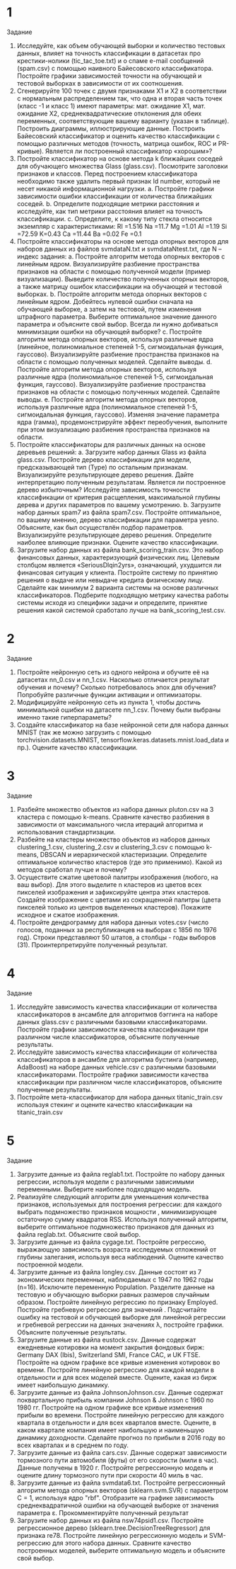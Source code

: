 # 1
Задание
1. Исследуйте, как объем обучающей выборки и количество тестовых данных, влияет на точность классификации в датасетах про крестики-нолики (tic_tac_toe.txt) и о спаме e-mail сообщений (spam.csv) с помощью наивного Байесовского классификатора.  Постройте графики зависимостей точности на обучающей и тестовой выборках в зависимости от их соотношения.
2. Сгенерируйте 100 точек с двумя признаками X1 и X2 в соответствии с нормальным распределением так, что одна и вторая часть точек (класс -1 и класс 1) имеют параметры: мат. ожидание X1, мат. ожидание X2, среднеквадратические отклонения для обеих переменных, соответствующие вашему варианту (указан в таблице). Построить диаграммы, иллюстрирующие данные. Построить Байесовский классификатор и оценить качество классификации с помощью различных методов (точность, матрица ошибок, ROС и PR-кривые). Является ли построенный классификатор «хорошим»?
3. Постройте классификатор на основе метода k ближайших соседей для обучающего множества Glass (glass.csv). Посмотрите заголовки признаков и классов. Перед построением классификатора необходимо также удалить первый признак Id number, который не несет никакой информационной нагрузки. 
  a. Постройте графики зависимости ошибки классификации от количества ближайших соседей.
  b. Определите подходящие метрики расстояния и исследуйте, как тип метрики расстояния влияет на точность классификации.
  c. Определите, к какому типу стекла относится экземпляр с характеристиками:
RI =1.516 Na =11.7 Mg =1.01 Al =1.19 Si =72.59 K=0.43 Ca =11.44 Ba =0.02 Fe =0.1
4. Постройте классификаторы на основе метода опорных векторов для наборов данных из файлов svmdataN.txt и svmdataNtest.txt, где N –  индекс задания:
  a. Постройте алгоритм метода опорных векторов с линейным ядром. Визуализируйте разбиение пространства признаков на области с помощью полученной модели (пример визуализации). Выведите количество полученных опорных векторов, а также матрицу ошибок классификации на обучающей и тестовой выборках.
  b. Постройте алгоритм метода опорных векторов с линейным ядром. Добейтесь нулевой ошибки сначала на обучающей выборке, а затем на тестовой, путем изменения штрафного параметра. Выберите оптимальное значение данного параметра и объясните свой выбор. Всегда ли нужно добиваться минимизации ошибки на обучающей выборке?
  c. Постройте алгоритм метода опорных векторов, используя различные ядра (линейное, полиномиальное степеней 1-5, сигмоидальная функция, гауссово). Визуализируйте разбиение пространства признаков на области с помощью полученных моделей. Сделайте выводы.
  d. Постройте алгоритм метода опорных векторов, используя различные ядра (полиномиальное степеней 1-5, сигмоидальная функция, гауссово). Визуализируйте разбиение пространства признаков на области с помощью полученных моделей. Сделайте выводы.
  e. Постройте алгоритм метода опорных векторов, используя различные ядра (полиномиальное степеней 1-5, сигмоидальная функция, гауссово). Изменяя значение параметра ядра (гамма), продемонстрируйте эффект переобучения, выполните при этом визуализацию разбиения пространства признаков на области.
5. Постройте классификаторы для различных данных на основе деревьев решений:
  a. Загрузите набор данных Glass из файла glass.csv.
Постройте дерево классификации для модели, предсказывающей тип (Type) по остальным признакам. Визуализируйте результирующее дерево решения. Дайте интерпретацию полученным результатам. Является ли построенное дерево избыточным? Исследуйте зависимость точности классификации от критерия расщепления, максимальной глубины дерева и других параметров по вашему усмотрению.
  b. Загрузите набор данных spam7 из файла spam7.csv. Постройте оптимальное, по вашему мнению, дерево классификации для параметра yesno. Объясните, как был осуществлён подбор параметров. Визуализируйте результирующее дерево решения. Определите наиболее влияющие признаки. Оцените качество классификации.
6. Загрузите набор данных из файла bank_scoring_train.csv. Это набор финансовых данных, характеризующий физических лиц. Целевым столбцом является «SeriousDlqin2yrs», означающий, ухудшится ли финансовая ситуация у клиента. Постройте систему по принятию решения о выдаче или невыдаче кредита физическому лицу. Сделайте как минимум 2 варианта системы на основе различных классификаторов. Подберите подходящую метрику качества работы системы исходя из специфики задачи и определите, принятие решения какой системой сработало лучше на bank_scoring_test.csv.

# 2
Задание
1. Постройте нейронную сеть из одного нейрона и обучите её на датасетах nn_0.csv и nn_1.csv. Насколько отличается результат обучения и почему? Сколько потребовалось эпох для обучения? Попробуйте различные функции активации и оптимизаторы. 
2. Модифицируйте нейронную сеть из пункта 1, чтобы достичь минимальной ошибки на датасете nn_1.csv. Почему были выбраны именно такие гиперпараметы?
3. Создайте классификатор на базе нейронной сети для набора данных MNIST (так же можно загрузить с помощью torchvision.datasets.MNIST, tensorflow.keras.datasets.mnist.load_data и пр.). Оцените качество классификации.

# 3
Задание
1. Разбейте множество объектов из набора данных pluton.csv на 3 кластера с помощью k-means. Сравните качество разбиения в зависимости от максимального числа итераций алгоритма и использования стандартизации.
2. Разбейте на кластеры множество объектов из наборов данных clustering_1.csv, clustering_2.csv и clustering_3.csv с помощью k-means, DBSCAN и иерархической кластеризации. Определите оптимальное количество кластеров (где это применимо). Какой из методов сработал лучше и почему? 
3. Осуществите сжатие цветовой палитры изображения (любого, на ваш выбор). Для этого выделите n кластеров из цветов всех пикселей изображения и зафиксируйте центра этих кластеров. Создайте изображение с цветами из сокращенной палитры (цвета пикселей только из центров выделенных кластеров). Покажите исходное и сжатое изображения.
4. Постройте дендрограмму для набора данных votes.csv (число голосов, поданных за республиканцев на выборах с 1856 по 1976 год). Строки представляют 50 штатов, а столбцы -  годы выборов (31). Проинтерпретируйте полученный результат.

# 4
Задание
1. Исследуйте зависимость качества классификации от количества классификаторов в ансамбле для алгоритмов бэггинга на наборе данных glass.csv с различными базовыми классификаторами. Постройте графики зависимости качества классификации при различном числе классификаторов, объясните полученные результаты. 
2. Исследуйте зависимость качества классификации от количества классификаторов в ансамбле для алгоритма бустинга (например, AdaBoost) на наборе данных vehicle.csv с различными базовыми классификаторами. Постройте графики зависимости качества классификации при различном числе классификаторов, объясните полученные результаты. 
3. Постройте мета-классификатор для набора данных titanic_train.csv используя стекинг и оцените качество классификации на titanic_train.csv

# 5
Задание
1. Загрузите данные из файла reglab1.txt. Постройте по набору данных регрессии, используя модели с различными зависимыми переменными. Выберите наиболее подходящую модель.
2. Реализуйте следующий алгоритм для уменьшения количества признаков, используемых для построения регрессии: для каждого  выбрать подмножество признаков мощности , минимизирующее остаточную сумму квадратов RSS. Используя полученный алгоритм, выберите оптимальное подмножество признаков для данных из файла reglab.txt. Объясните свой выбор.
3. Загрузите данные из файла cygage.txt. Постройте регрессию, выражающую зависимость возраста исследуемых отложений от глубины залегания, используя веса наблюдений. Оцените качество построенной модели.
4. Загрузите данные из файла longley.csv. Данные состоят из 7 экономических переменных, наблюдаемых с 1947 по 1962 годы (n=16). Исключите переменную Population. Разделите данные на тестовую и обучающую выборки равных размеров случайным образом. Постройте линейную регрессию по признаку Employed.
Постройте гребневую регрессию для значений . Подсчитайте ошибку на тестовой и обучающей выборке для линейной регрессии и гребневой регрессии на данных значениях λ, постройте графики. Объясните полученные результаты.
5. Загрузите данные из файла eustock.csv. Данные содержат ежедневные котировки на момент закрытия фондовых бирж: Germany DAX (Ibis), Switzerland SMI, France CAC, и UK FTSE. Постройте на одном графике все кривые изменения котировок во времени. Постройте линейную регрессию для каждой модели в отдельности и для всех моделей вместе. Оцените, какая из бирж имеет наибольшую динамику.
6. Загрузите данные из файла JohnsonJohnson.csv. Данные содержат поквартальную прибыль компании Johnson & Johnson с 1960 по 1980 гг. Постройте на одном графике все кривые изменения прибыли во времени. Постройте линейную регрессию для каждого квартала в отдельности и для всех кварталов вместе. Оцените, в каком квартале компания имеет наибольшую и наименьшую динамику доходности. Сделайте прогноз по прибыли в 2016 году во всех кварталах и в среднем по году.
7. Загрузите данные из файла cars.csv. Данные содержат зависимости тормозного пути автомобиля (футы) от его скорости (мили в час). Данные получены в 1920 г. Постройте регрессионную модель и оцените длину тормозного пути при скорости 40 миль в час. 
8. Загрузите данные из файла svmdata6.txt. Постройте регрессионный алгоритм метода опорных векторов (sklearn.svm.SVR) с параметром C = 1, используя ядро "rbf". Отобразите на графике зависимость среднеквадратичной ошибки на обучающей выборке от значения параметра ε. Прокомментируйте полученный результат
9. Загрузите набор данных из файла nsw74psid1.csv. Постройте регрессионное дерево (sklearn.tree.DecisionTreeRegressor) для признака re78. Постройте линейную регрессионную модель и SVM-регрессию для этого набора данных. Сравните качество построенных моделей, выберите оптимальную модель и объясните свой выбор. 
